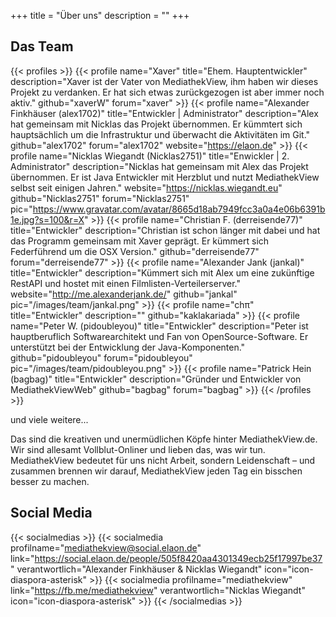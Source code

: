 +++
title = "Über uns"
description = ""
+++

## Das Team
{{< profiles >}}
    {{< profile name="Xaver" title="Ehem. Hauptentwickler" description="Xaver ist der Vater von MediathekView, ihm haben wir dieses Projekt zu verdanken. Er hat sich etwas zurückgezogen ist aber immer noch aktiv." github="xaverW" forum="xaver" >}}
    {{< profile name="Alexander Finkhäuser (alex1702)" title="Entwickler | Administrator" description="Alex hat gemeinsam mit Nicklas das Projekt übernommen. Er kümmtert sich hauptsächlich um die Infrastruktur und überwacht die Aktivitäten im Git." github="alex1702" forum="alex1702" website="https://elaon.de" >}}
    {{< profile name="Nicklas Wiegandt (Nicklas2751)" title="Enwickler | 2. Administrator" description="Nicklas hat gemeinsam mit Alex das Projekt übernommen. Er ist Java Entwickler mit Herzblut und nutzt MediathekView selbst seit einigen Jahren." website="https://nicklas.wiegandt.eu" github="Nicklas2751" forum="Nicklas2751" pic="https://www.gravatar.com/avatar/8665d18ab7949fcc3a0a4e06b6391b1e.jpg?s=100&r=X" >}}
    {{< profile name="Christian F. (derreisende77)" title="Entwickler" description="Christian ist schon länger mit dabei und hat das Programm gemeinsam mit Xaver geprägt. Er kümmert sich Federführend um die OSX Version." github="derreisende77" forum="derreisende77" >}}
    {{< profile name="Alexander Jank (jankal)" title="Entwickler" description="Kümmert sich mit Alex um eine zukünftige RestAPI und hostet mit einen Filmlisten-Verteilerserver." website="http://me.alexanderjank.de/" github="jankal" pic="/images/team/jankal.png" >}}
    {{< profile name="chπ" title="Entwickler" description="" github="kaklakariada" >}}
    {{< profile name="Peter W. (pidoubleyou)" title="Entwickler" description="Peter ist hauptberuflich Softwarearchitekt und Fan von OpenSource-Software. Er unterstützt bei der Entwicklung der Java-Komponenten." github="pidoubleyou" forum="pidoubleyou" pic="/images/team/pidoubleyou.png" >}}
    {{< profile name="Patrick Hein (bagbag)" title="Entwickler" description="Gründer und Entwickler von MediathekViewWeb" github="bagbag" forum="bagbag" >}}
{{< /profiles >}}
<div class="ueberuns-box">

und viele weitere...

Das sind die kreativen und unermüdlichen Köpfe hinter MediathekView.de. Wir sind allesamt Vollblut-Onliner und lieben das, was wir tun. MediathekView bedeutet für uns nicht Arbeit, sondern Leidenschaft – und zusammen brennen wir darauf, MediathekView jeden Tag ein bisschen besser zu machen.

</div>

## Social Media
{{< socialmedias >}}
    {{< socialmedia profilname="mediathekview@social.elaon.de" link="https://social.elaon.de/people/505f8420aa4301349ecb25f17997be37" verantwortlich="Alexander Finkhäuser & Nicklas Wiegandt" icon="icon-diaspora-asterisk" >}}
    {{< socialmedia profilname="mediathekview" link="https://fb.me/mediathekview" verantwortlich="Nicklas Wiegandt" icon="icon-diaspora-asterisk" >}}
{{< /socialmedias >}}

